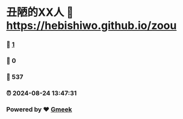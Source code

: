 # 丑陋的XX人 :link: https://hebishiwo.github.io/zoou 
### :page_facing_up: [1](https://hebishiwo.github.io/zoou/tag.html) 
### :speech_balloon: 0 
### :hibiscus: 537 
### :alarm_clock: 2024-08-24 13:47:31 
### Powered by :heart: [Gmeek](https://github.com/Meekdai/Gmeek)
